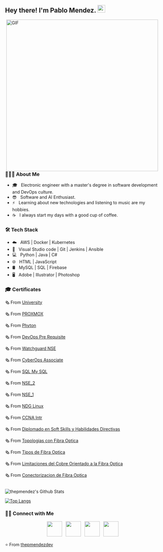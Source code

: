 <h2> Hey there! I'm Pablo Mendez. <img src="https://github.com/user-attachments/assets/a91caa83-d04b-444e-9e01-5152e9c006c1" width="25"></h2>
<img align="right" alt="GIF" src="https://github.com/user-attachments/assets/a91caa83-d04b-444e-9e01-5152e9c006c1" width="500"/>

<h3> 👨🏻‍💻 About Me </h3>

- 🎓 &nbsp; Electronic engineer with a master's degree in software development and DevOps culture.
- 😎 &nbsp; Software and AI Enthusiast.
- ⚡ &nbsp; Learning about new technologies and listening to music are my hobbies.
- ☕ &nbsp; I always start my days with a good cup of coffee. 

<h3>🛠 Tech Stack</h3>

- ☁️ &nbsp; AWS | Docker | Kubernetes
- 🔧 &nbsp; Visual Studio code | Git | Jenkins | Ansible
- 💻 &nbsp; Python | Java | C# 
- 🌐 &nbsp; HTML | JavaScript
- 🛢 &nbsp; MySQL | SQL | Firebase
- 🖥 &nbsp; Adobe | Illustrator | Photoshop


<h3>🎓 Certificates</h3>


🗞 From [University](https://github.com/user-attachments/files/21093915/Titulo.Universitario.pdf)

🗞 From [PROXMOX](https://github.com/user-attachments/files/21093956/CERT-PROXMOX.pdf)

🗞 From [Phyton](https://github.com/user-attachments/files/21093991/certificate-phyton.pdf)

🗞 From [DevOps Pre Requisite](https://github.com/user-attachments/files/21093989/KodeKloud-DevOps-Pre-Requisite.pdf)

🗞 From [Watchguard NSE](https://github.com/user-attachments/files/21093992/Watchguard.NSE.pdf)

🗞 From [CyberOps Associate](https://github.com/user-attachments/files/21093988/CyberOps_Associate_certificate_pabloleonym-outlook-com_dc6ae671-8ff1-458a-903a-3c1dc1ee2649.pdf)

🗞 From [SQL My SQL](https://github.com/user-attachments/files/21093987/SQL.My.SQL.pdf)

🗞 From [NSE_2](https://github.com/user-attachments/files/21093994/NSE_2.pdf)

🗞 From [NSE_1](https://github.com/user-attachments/files/21093996/NSE_1.pdf)

🗞 From [NDG Linux](https://github.com/user-attachments/files/21093990/NDG.Linux.Unhatc-certificate.pdf)

🗞 From [CCNA Intr](https://github.com/user-attachments/files/21093993/CCNA_Intr-certificate.pdf)

🗞 From [Diplomado en Soft Skills y Habilidades Directivas](https://github.com/user-attachments/files/21093995/Diplomado.en.Soft.Skills.y.Habilidades.Directivas.pdf)

🗞 From [Topologias con Fibra Optica](https://github.com/user-attachments/files/21093968/Topologias.de.Conexion.con.Fibra.Optica.pdf)

🗞 From [Tipos de Fibra Optica](https://github.com/user-attachments/files/21093971/Tipos.de.Fibra.Optica.pdf)

🗞 From [Limitaciones del Cobre Orientado a la Fibra Optica](https://github.com/user-attachments/files/21093970/Limitaciones.del.Cobre.Orientado.a.la.Fibra.Optica.pdf)

🗞 From [Conectorizacion de Fibra Optica](https://github.com/user-attachments/files/21093969/Conectorizacion.de.Fibra.Optica.pdf)



<br>

<img align="center" src="https://github-readme-stats.vercel.app/api?username=thepmendez&include_all_commits=true&count_private=true&show_icons=true&line_height=20&title_color=7A7ADB&icon_color=2234AE&text_color=D3D3D3&bg_color=0,000000,130F40" alt="thepmendez's Github Stats">

</br>

[![Top Langs](https://github-readme-stats.vercel.app/api/top-langs/?username=thepmendez&layout=compact&text_color=daf7dc&bg_color=151515)](https://github.com/thepmendez/github-readme-stats)


<h3> 🤝🏻 Connect with Me </h3>

<p align="center">
&nbsp; <a href="https://x.com/pabloleonym" target="_blank" rel="noopener noreferrer"><img src="https://img.icons8.com/plasticine/100/000000/twitter.png" width="50" /></a>  
&nbsp; <a href="https://www.instagram.com/p.mendezsoto/" target="_blank" rel="noopener noreferrer"><img src="https://img.icons8.com/plasticine/100/000000/instagram-new.png" width="50" /></a>  
&nbsp; <a href="www.linkedin.com/in/pablo-méndez-13662618b/" target="_blank" rel="noopener noreferrer"><img src="https://img.icons8.com/plasticine/100/000000/linkedin.png" width="50" /></a>
&nbsp; <a href="mailto:pmendez@gmail.com" target="_blank" rel="noopener noreferrer"><img src="https://img.icons8.com/plasticine/100/000000/gmail.png"  width="50" /></a>
</p>

⭐️ From [thepmendezdev](https://github.com/thepmendez)

<!--
**thepmendez/thepmendez** is a ✨ _special_ ✨ repository because its `README.md` (this file) appears on your GitHub profile.

Here are some ideas to get you started:

- 🔭 I’m currently working on ...
- 🌱 I’m currently learning ...
- 👯 I’m looking to collaborate on ...
- 🤔 I’m looking for help with ...
- 💬 Ask me about ...
- 📫 How to reach me: ...
- 😄 Pronouns: ...
- ⚡ Fun fact: ...
-->
